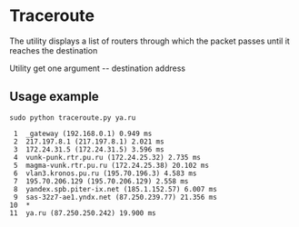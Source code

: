 # Traceroute

The utility displays a list of routers through which the packet passes 
until it reaches the destination

Utility get one argument -- destination address 

## Usage example
```
sudo python traceroute.py ya.ru
    
 1	_gateway (192.168.0.1) 0.949 ms
 2	217.197.8.1 (217.197.8.1) 2.021 ms
 3	172.24.31.5 (172.24.31.5) 3.596 ms
 4	vunk-punk.rtr.pu.ru (172.24.25.32) 2.735 ms
 5	magma-vunk.rtr.pu.ru (172.24.25.38) 20.102 ms
 6	vlan3.kronos.pu.ru (195.70.196.3) 4.583 ms
 7	195.70.206.129 (195.70.206.129) 2.558 ms
 8	yandex.spb.piter-ix.net (185.1.152.57) 6.007 ms
 9	sas-32z7-ae1.yndx.net (87.250.239.77) 21.356 ms
10	*
11	ya.ru (87.250.250.242) 19.900 ms

```